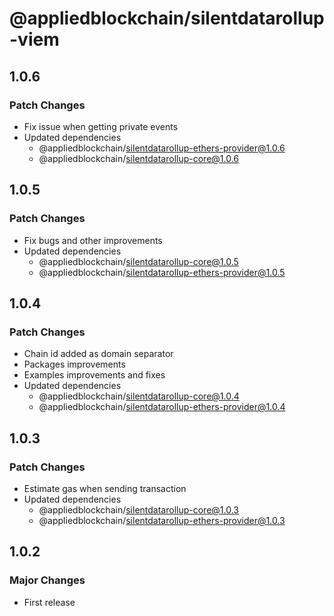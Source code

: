 # @appliedblockchain/silentdatarollup-viem

## 1.0.6

### Patch Changes

- Fix issue when getting private events
- Updated dependencies
  - @appliedblockchain/silentdatarollup-ethers-provider@1.0.6
  - @appliedblockchain/silentdatarollup-core@1.0.6

## 1.0.5

### Patch Changes

- Fix bugs and other improvements
- Updated dependencies
  - @appliedblockchain/silentdatarollup-core@1.0.5
  - @appliedblockchain/silentdatarollup-ethers-provider@1.0.5

## 1.0.4

### Patch Changes

- Chain id added as domain separator
- Packages improvements
- Examples improvements and fixes
- Updated dependencies
  - @appliedblockchain/silentdatarollup-core@1.0.4
  - @appliedblockchain/silentdatarollup-ethers-provider@1.0.4

## 1.0.3

### Patch Changes

- Estimate gas when sending transaction
- Updated dependencies
  - @appliedblockchain/silentdatarollup-core@1.0.3
  - @appliedblockchain/silentdatarollup-ethers-provider@1.0.3

## 1.0.2

### Major Changes

- First release

